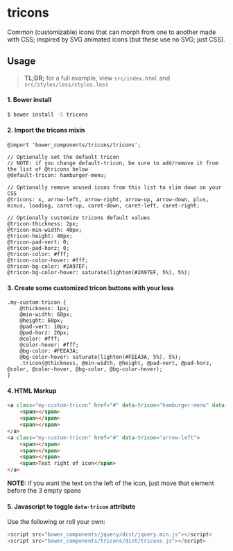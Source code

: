 # tricons
Common (customizable) icons that can morph from one to another made with CSS; inspired by SVG animated icons (but these use no SVG; just CSS).

## Usage

> __TL;DR;__ for a full example, view `src/index.html` and `src/styles/less/styles.less`

#### 1. Bower install 

```bash
$ bower install -S tricons
```

#### 2. Import the tricons mixin
```less
@import 'bower_components/tricons/tricons';

// Optionally set the default tricon
// NOTE: if you change default-tricon, be sure to add/remove it from the list of @tricons below
@default-tricon: hamburger-menu;

// Optionally remove unused icons from this list to slim down on your CSS
@tricons: x, arrow-left, arrow-right, arrow-up, arrow-down, plus, minus, loading, caret-up, caret-down, caret-left, caret-right;

// Optionally customize tricons default values
@tricon-thickness: 2px;
@tricon-min-width: 40px;
@tricon-height: 40px;
@tricon-pad-vert: 0;
@tricon-pad-horz: 0;
@tricon-color: #fff;
@tricon-color-hover: #fff;
@tricon-bg-color: #2A97EF;
@tricon-bg-color-hover: saturate(lighten(#2A97EF, 5%), 5%);
```


#### 3. Create some customized tricon buttons with your less
```less
.my-custom-tricon {
    @thickness: 1px; 
    @min-width: 60px; 
    @height: 60px; 
    @pad-vert: 10px; 
    @pad-horz: 20px; 
    @color: #fff; 
    @color-hover: #fff; 
    @bg-color: #FEEA3A; 
    @bg-color-hover: saturate(lighten(#FEEA3A, 5%), 5%);
    .tricon(@thickness, @min-width, @height, @pad-vert, @pad-horz, @color, @color-hover, @bg-color, @bg-color-hover);
}
```

#### 4. HTML Markup
```html
<a class="my-custom-tricon" href="#" data-tricon="hamburger-menu" data-tricon-toggle="x">
    <span></span>
    <span></span>
    <span></span>
</a>
<a class="my-custom-tricon" href="#" data-tricon="arrow-left">
    <span></span>
    <span></span>
    <span></span>
    <span>Text right of icon</span>
</a>
```

__NOTE:__ if you want the text on the left of the icon, just move that element before the 3 empty spans

#### 5. Javascript to toggle `data-tricon` attribute

Use the following or roll your own:
```js
<script src="bower_components/jquery/dist/jquery.min.js"></script>
<script src="bower_components/tricons/dist/tricons.js"></script>
```